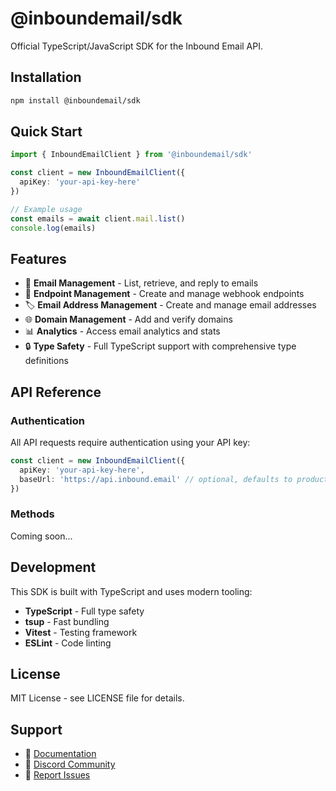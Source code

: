 # @inboundemail/sdk

Official TypeScript/JavaScript SDK for the Inbound Email API.

## Installation

```bash
npm install @inboundemail/sdk
```

## Quick Start

```typescript
import { InboundEmailClient } from '@inboundemail/sdk'

const client = new InboundEmailClient({
  apiKey: 'your-api-key-here'
})

// Example usage
const emails = await client.mail.list()
console.log(emails)
```

## Features

- 📧 **Email Management** - List, retrieve, and reply to emails
- 🔗 **Endpoint Management** - Create and manage webhook endpoints
- 🏷️ **Email Address Management** - Create and manage email addresses
- 🌐 **Domain Management** - Add and verify domains
- 📊 **Analytics** - Access email analytics and stats
- 🔒 **Type Safety** - Full TypeScript support with comprehensive type definitions

## API Reference

### Authentication

All API requests require authentication using your API key:

```typescript
const client = new InboundEmailClient({
  apiKey: 'your-api-key-here',
  baseUrl: 'https://api.inbound.email' // optional, defaults to production
})
```

### Methods

Coming soon...

## Development

This SDK is built with TypeScript and uses modern tooling:

- **TypeScript** - Full type safety
- **tsup** - Fast bundling
- **Vitest** - Testing framework
- **ESLint** - Code linting

## License

MIT License - see LICENSE file for details.

## Support

- 📖 [Documentation](https://docs.inbound.email)
- 💬 [Discord Community](https://discord.gg/inbound)
- 🐛 [Report Issues](https://github.com/inboundemail/sdk/issues) 